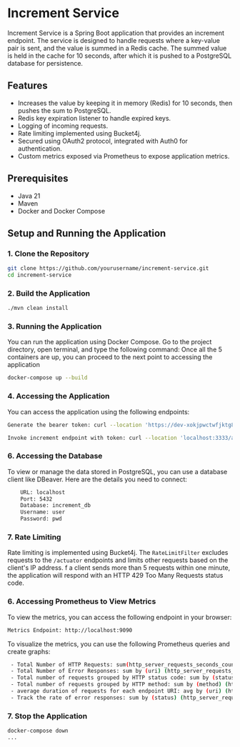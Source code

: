 
# Increment Service

Increment Service is a Spring Boot application that provides an increment endpoint. The service is designed to handle 
requests where a key-value pair is sent, and the value is summed in a Redis cache. 
The summed value is held in the cache for 10 seconds, after which it is pushed to a PostgreSQL database for persistence.

## Features

- Increases the value by keeping it in memory (Redis) for 10 seconds, then pushes the sum to PostgreSQL.
- Redis key expiration listener to handle expired keys.
- Logging of incoming requests.
- Rate limiting implemented using Bucket4j.
- Secured using OAuth2 protocol, integrated with Auth0 for authentication.
- Custom metrics exposed via Prometheus to expose application metrics.

## Prerequisites

- Java 21
- Maven
- Docker and Docker Compose

## Setup and Running the Application

### 1. Clone the Repository
```bash
git clone https://github.com/yourusername/increment-service.git
cd increment-service
```

### 2. Build the Application
```bash
./mvn clean install
```

### 3. Running the Application
You can run the application using Docker Compose. Go to the project directory, open terminal, and type the following command:
Once all the 5 containers are up, you can proceed to the next point to accessing the application
```bash
docker-compose up --build
```

### 4. Accessing the Application
You can access the application using the following endpoints:
```bash
Generate the bearer token: curl --location 'https://dev-xokjpwctwfjktg8f.us.auth0.com/oauth/token' --header 'content-type: application/json' --header 'Cookie: did=s%3Av0%3A97b38b1d-c5b9-40df-974e-64a0163f1b37.VVqQihnwVatNZR3OKh%2BTiFF5sFJsITHfwysIhNPz2qQ; did_compat=s%3Av0%3A97b38b1d-c5b9-40df-974e-64a0163f1b37.VVqQihnwVatNZR3OKh%2BTiFF5sFJsITHfwysIhNPz2qQ' --data '{"client_id": "myMGEtGdR8c8PVpaHZNTIVpusQlCdJjp","client_secret": "DySz2DTM8O_XZ5CXvoq1zM2c8V1m_l10cbHk_78Ml0wndSxZu_RYKakWo6lddM8m","audience": "http://increment.api","grant_type": "client_credentials"}'
```
```bash
Invoke increment endpoint with token: curl --location 'localhost:3333/api/increment' --header 'Content-Type: application/json' --header 'Authorization: Bearer {token}' --data '{"key":"test","value":100}' 
```

### 6. Accessing the Database
To view or manage the data stored in PostgreSQL, you can use a database client like DBeaver. Here are the details you need to connect:
```bash
    URL: localhost
    Port: 5432
    Database: increment_db
    Username: user
    Password: pwd
```

### 7. Rate Limiting
Rate limiting is implemented using Bucket4j. The `RateLimitFilter` excludes requests to the `/actuator` endpoints 
and limits other requests based on the client's IP address. f a client sends more than 5 requests within one minute, 
the application will respond with an HTTP 429 Too Many Requests status code.

### 6. Accessing Prometheus to View Metrics
To view the metrics, you can access the following endpoint in your browser:
```bash
Metrics Endpoint: http://localhost:9090
```
To visualize the metrics, you can use the following Prometheus queries and create graphs:
```bash
 - Total Number of HTTP Requests: sum(http_server_requests_seconds_count{uri!~"/actuator.*|.*UNKNOWN.*"})
 - Total Number of Error Responses: sum by (uri) (http_server_requests_seconds_count{uri!~"/actuator.*|.*UNKNOWN.*"})
 - Total number of requests grouped by HTTP status code: sum by (status) (http_server_requests_seconds_count{uri!~"/actuator.*|.*UNKNOWN.*"})
 - Total number of requests grouped by HTTP method: sum by (method) (http_server_requests_seconds_count{uri!~"/actuator.*|.*UNKNOWN.*"})
 - average duration of requests for each endpoint URI: avg by (uri) (http_server_requests_seconds_sum{uri!~"/actuator.*|.*UNKNOWN.*"} / http_server_requests_seconds_count{uri!~"/actuator.*|.*UNKNOWN.*"})
 - Track the rate of error responses: sum by (status) (http_server_requests_seconds_count{status=~"4..|5..", uri!~"/actuator.*|.*UNKNOWN.*"})
```

### 7. Stop the Application
```bash
docker-compose down
...